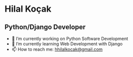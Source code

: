 # Hilal Koçak
## Python/Django Developer

- 🔭 I’m currently working on Python Software Development
- 🌱 I’m currently learning Web Development with Django
- 📫 How to reach me: hhilalkocak@gmail.com
